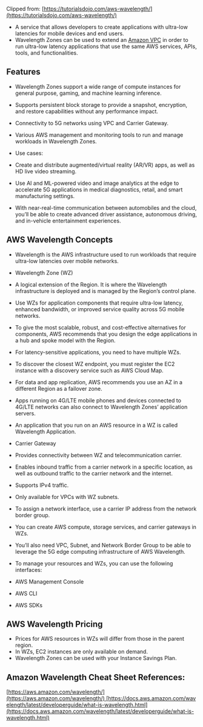 Clipped from: [https://tutorialsdojo.com/aws-wavelength/](https://tutorialsdojo.com/aws-wavelength/)



- A service that allows developers to create applications with ultra-low latencies for mobile devices and end users.
- Wavelength Zones can be used to extend an [Amazon VPC](https://tutorialsdojo.com/amazon-vpc/) in order to run ultra-low latency applications that use the same AWS services, APIs, tools, and functionalities.

## Features

- Wavelength Zones support a wide range of compute instances for general purpose, gaming, and machine learning inference.
- Supports persistent block storage to provide a snapshot, encryption, and restore capabilities without any performance impact.
- Connectivity to 5G networks using VPC and Carrier Gateway.
- Various AWS management and monitoring tools to run and manage workloads in Wavelength Zones.
- Use cases:

- Create and distribute augmented/virtual reality (AR/VR) apps, as well as HD live video streaming.
- Use AI and ML-powered video and image analytics at the edge to accelerate 5G applications in medical diagnostics, retail, and smart manufacturing settings.
- With near-real-time communication between automobiles and the cloud, you’ll be able to create advanced driver assistance, autonomous driving, and in-vehicle entertainment experiences.

## AWS Wavelength Concepts

- Wavelength is the AWS infrastructure used to run workloads that require ultra-low latencies over mobile networks.
- Wavelength Zone (WZ) 

- A logical extension of the Region. It is where the Wavelength infrastructure is deployed and is managed by the Region’s control plane.
- Use WZs for application components that require ultra-low latency, enhanced bandwidth, or improved service quality across 5G mobile networks.
- To give the most scalable, robust, and cost-effective alternatives for components, AWS recommends that you design the edge applications in a hub and spoke model with the Region.
- For latency-sensitive applications, you need to have multiple WZs.
- To discover the closest WZ endpoint, you must register the EC2 instance with a discovery service such as AWS Cloud Map.
- For data and app replication, AWS recommends you use an AZ in a different Region as a failover zone.
- Apps running on 4G/LTE mobile phones and devices connected to 4G/LTE networks can also connect to Wavelength Zones’ application servers.

- An application that you run on an AWS resource in a WZ is called Wavelength Application.
- Carrier Gateway

- Provides connectivity between WZ and telecommunication carrier.
- Enables inbound traffic from a carrier network in a specific location, as well as outbound traffic to the carrier network and the internet. 
- Supports IPv4 traffic.
- Only available for VPCs with WZ subnets.
- To assign a network interface, use a carrier IP address from the network border group.

- You can create AWS compute, storage services, and carrier gateways in WZs.
- You’ll also need VPC, Subnet, and Network Border Group to be able to leverage the 5G edge computing infrastructure of AWS Wavelength.
- To manage your resources and WZs, you can use the following interfaces:

- AWS Management Console
- AWS CLI
- AWS SDKs

## AWS Wavelength Pricing

- Prices for AWS resources in WZs will differ from those in the parent region.
- In WZs, EC2 instances are only available on demand.
- Wavelength Zones can be used with your Instance Savings Plan.

## Amazon Wavelength Cheat Sheet References:

[https://aws.amazon.com/wavelength/](https://aws.amazon.com/wavelength/) [https://docs.aws.amazon.com/wavelength/latest/developerguide/what-is-wavelength.html](https://docs.aws.amazon.com/wavelength/latest/developerguide/what-is-wavelength.html)